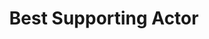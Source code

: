 ---
title: "Best Supporting Actor"
edition: 2013
winner: Sam Rockwell 
kind: "actor"
film: the-way-way-back.md
image: https://m.media-amazon.com/images/M/MV5BMTY4OTczMzUyMF5BMl5BanBnXkFtZTcwMDkwMjY4OA@@._V1_FMjpg_UX1280_.jpg
type: award
weight: 6
---